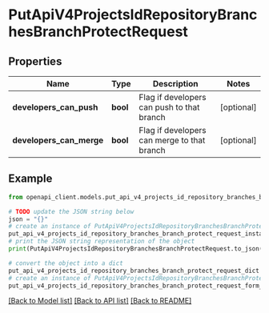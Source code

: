 # PutApiV4ProjectsIdRepositoryBranchesBranchProtectRequest


## Properties

Name | Type | Description | Notes
------------ | ------------- | ------------- | -------------
**developers_can_push** | **bool** | Flag if developers can push to that branch | [optional] 
**developers_can_merge** | **bool** | Flag if developers can merge to that branch | [optional] 

## Example

```python
from openapi_client.models.put_api_v4_projects_id_repository_branches_branch_protect_request import PutApiV4ProjectsIdRepositoryBranchesBranchProtectRequest

# TODO update the JSON string below
json = "{}"
# create an instance of PutApiV4ProjectsIdRepositoryBranchesBranchProtectRequest from a JSON string
put_api_v4_projects_id_repository_branches_branch_protect_request_instance = PutApiV4ProjectsIdRepositoryBranchesBranchProtectRequest.from_json(json)
# print the JSON string representation of the object
print(PutApiV4ProjectsIdRepositoryBranchesBranchProtectRequest.to_json())

# convert the object into a dict
put_api_v4_projects_id_repository_branches_branch_protect_request_dict = put_api_v4_projects_id_repository_branches_branch_protect_request_instance.to_dict()
# create an instance of PutApiV4ProjectsIdRepositoryBranchesBranchProtectRequest from a dict
put_api_v4_projects_id_repository_branches_branch_protect_request_form_dict = put_api_v4_projects_id_repository_branches_branch_protect_request.from_dict(put_api_v4_projects_id_repository_branches_branch_protect_request_dict)
```
[[Back to Model list]](../README.md#documentation-for-models) [[Back to API list]](../README.md#documentation-for-api-endpoints) [[Back to README]](../README.md)


